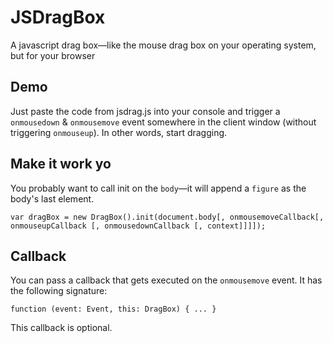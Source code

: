 # JSDragBox
A javascript drag box—like the mouse drag box on your operating system, but for your browser

## Demo
Just paste the code from jsdrag.js into your console and trigger a ```onmousedown``` & ```onmousemove``` event somewhere in the client window (without triggering ```onmouseup```). In other words, start dragging. 
 
## Make it work yo

You probably want to call init on the  ```body```—it will append a ```figure``` as the body's last element. 

```
var dragBox = new DragBox().init(document.body[, onmousemoveCallback[, onmouseupCallback [, onmousedownCallback [, context]]]]);
```

## Callback

You can pass a callback that gets executed on the ```onmousemove``` event. It has the following signature:

```
function (event: Event, this: DragBox) { ... }
```

This callback is optional.
